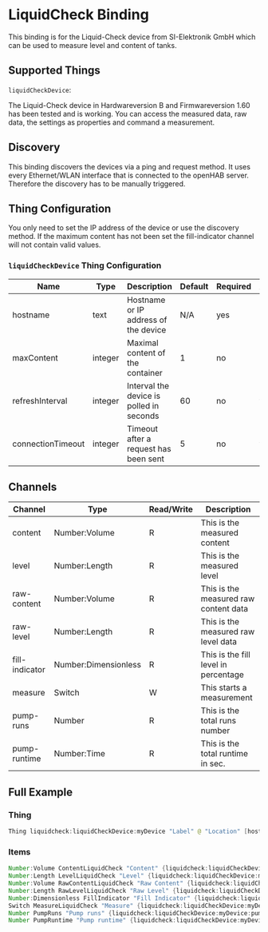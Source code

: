 # LiquidCheck Binding

This binding is for the Liquid-Check device from SI-Elektronik GmbH which can be used to measure level and content of tanks.

## Supported Things

`liquidCheckDevice`:

The Liquid-Check device in Hardwareversion B and Firmwareversion 1.60 has been tested and is working.
You can access the measured data, raw data, the settings as properties and command a measurement.

## Discovery

This binding discovers the devices via a ping and request method.
It uses every Ethernet/WLAN interface that is connected to the openHAB server.
Therefore the discovery has to be manually triggered.

## Thing Configuration

You only need to set the IP address of the device or use the discovery method.
If the maximum content has not been set the fill-indicator channel will not contain valid values.

### `liquidCheckDevice` Thing Configuration

|       Name        |  Type   |               Description                | Default | Required | Advanced |
|-------------------|---------|------------------------------------------|---------|----------|----------|
| hostname          | text    | Hostname or IP address of the device     | N/A     | yes      | no       |
| maxContent        | integer | Maximal content of the container         | 1       | no       | no       |
| refreshInterval   | integer | Interval the device is polled in seconds | 60      | no       | yes      |
| connectionTimeout | integer | Timeout after a request has been sent    | 5       | no       | yes      |

## Channels

|    Channel     |         Type         | Read/Write |              Description              |
|----------------|----------------------|------------|---------------------------------------|
| content        | Number:Volume        | R          | This is the measured content          |
| level          | Number:Length        | R          | This is the measured level            |
| raw-content    | Number:Volume        | R          | This is the measured raw content data |
| raw-level      | Number:Length        | R          | This is the measured raw level data   |
| fill-indicator | Number:Dimensionless | R          | This is the fill level in percentage  |
| measure        | Switch               | W          | This starts a measurement             |
| pump-runs      | Number               | R          | This is the total runs number         |
| pump-runtime   | Number:Time          | R          | This is the total runtime in sec.     |

## Full Example

### Thing

```java
Thing liquidcheck:liquidCheckDevice:myDevice "Label" @ "Location" [hostname="XXX.XXX.XXX.XXX", maxContent=9265, refreshInterval=600, connectionTimeout=5]
```

### Items

```java
Number:Volume ContentLiquidCheck "Content" {liquidcheck:liquidCheckDevice:myDevice:content}
Number:Length LevelLiquidCheck "Level" {liquidcheck:liquidCheckDevice:myDevice:level}
Number:Volume RawContentLiquidCheck "Raw Content" {liquidcheck:liquidCheckDevice:myDevice:raw-content}
Number:Length RawLevelLiquidCheck "Raw Level" {liquidcheck:liquidCheckDevice:myDevice:raw-level}
Number:Dimensionless FillIndicator "Fill Indicator" {liquidcheck:liquidCheckDevice:myDevice:fill-indicator}
Switch MeasureLiquidCheck "Measure" {liquidcheck:liquidCheckDevice:myDevice:measure}
Number PumpRuns "Pump runs" {liquidcheck:liquidCheckDevice:myDevice:pump-runs}
Number PumpRuntime "Pump runtime" {liquidcheck:liquidCheckDevice:myDevice:pump-runtime}
```

